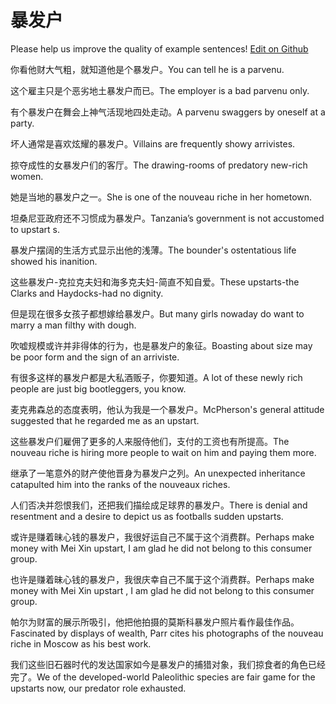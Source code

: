# 暴发户

Please help us improve the quality of example sentences! [Edit on Github](https://github.com/jiyushe/jiyu-example-sentence-source/blob/main/chinese/baofahu.md)

<p><span class="chinese">你看他财大气粗，就知道他是个暴发户。</span><span class="english">You can tell he is a parvenu.</span></p>

<p><span class="chinese">这个雇主只是个恶劣地土暴发户而已。</span><span class="english">The employer is a bad parvenu only.</span></p>

<p><span class="chinese">有个暴发户在舞会上神气活现地四处走动。</span><span class="english">A parvenu swaggers by oneself at a party.</span></p>

<p><span class="chinese">坏人通常是喜欢炫耀的暴发户。</span><span class="english">Villains are frequently showy arrivistes.</span></p>

<p><span class="chinese">掠夺成性的女暴发户们的客厅。</span><span class="english">The drawing-rooms of predatory new-rich women.</span></p>

<p><span class="chinese">她是当地的暴发户之一。</span><span class="english">She is one of the nouveau riche in her hometown.</span></p>

<p><span class="chinese">坦桑尼亚政府还不习惯成为暴发户。</span><span class="english">Tanzania’s government is not accustomed to upstart s.</span></p>

<p><span class="chinese">暴发户摆阔的生活方式显示出他的浅薄。</span><span class="english">The bounder's ostentatious life showed his inanition.</span></p>

<p><span class="chinese">这些暴发户-克拉克夫妇和海多克夫妇-简直不知自爱。</span><span class="english">These upstarts-the Clarks and Haydocks-had no dignity.</span></p>

<p><span class="chinese">但是现在很多女孩子都想嫁给暴发户。</span><span class="english">But many girls nowaday do want to marry a man filthy with dough.</span></p>

<p><span class="chinese">吹嘘规模或许并非得体的行为，也是暴发户的象征。</span><span class="english">Boasting about size may be poor form and the sign of an arriviste.</span></p>

<p><span class="chinese">有很多这样的暴发户都是大私酒贩子，你要知道。</span><span class="english">A lot of these newly rich people are just big bootleggers, you know.</span></p>

<p><span class="chinese">麦克弗森总的态度表明，他认为我是一个暴发户。</span><span class="english">McPherson's general attitude suggested that he regarded me as an upstart.</span></p>

<p><span class="chinese">这些暴发户们雇佣了更多的人来服侍他们，支付的工资也有所提高。</span><span class="english">The nouveau riche is hiring more people to wait on him and paying them more.</span></p>

<p><span class="chinese">继承了一笔意外的财产使他晋身为暴发户之列。</span><span class="english">An unexpected inheritance catapulted him into the ranks of the nouveaux riches.</span></p>

<p><span class="chinese">人们否决并怨恨我们，还把我们描绘成足球界的暴发户。</span><span class="english">There is denial and resentment and a desire to depict us as footballs sudden upstarts.</span></p>

<p><span class="chinese">或许是赚着昧心钱的暴发户，我很好运自己不属于这个消费群。</span><span class="english">Perhaps make money with Mei Xin upstart, I am glad he did not belong to this consumer group.</span></p>

<p><span class="chinese">也许是赚着昧心钱的暴发户，我很庆幸自己不属于这个消费群。</span><span class="english">Perhaps make money with Mei Xin upstart , I am glad he did not belong to this consumer group.</span></p>

<p><span class="chinese">帕尔为财富的展示所吸引，他把他拍摄的莫斯科暴发户照片看作最佳作品。</span><span class="english">Fascinated by displays of wealth, Parr cites his photographs of the nouveau riche in Moscow as his best work.</span></p>

<p><span class="chinese">我们这些旧石器时代的发达国家如今是暴发户的捕猎对象，我们掠食者的角色已经完了。</span><span class="english">We of the developed-world Paleolithic species are fair game for the upstarts now, our predator role exhausted.</span></p>

